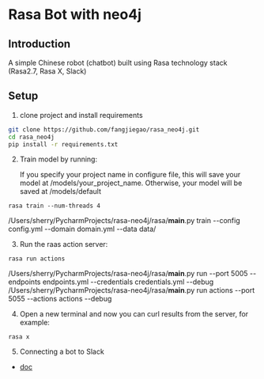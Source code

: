 # Rasa Bot with neo4j

## Introduction

A simple Chinese robot (chatbot) built using Rasa technology stack (Rasa2.7, Rasa X, Slack) 

## Setup


1. clone project and install requirements

```bash
git clone https://github.com/fangjiegao/rasa_neo4j.git
cd rasa_neo4j
pip install -r requirements.txt
```


2. Train model by running:

   If you specify your project name in configure file, this will save your model at /models/your_project_name. 
   Otherwise, your model will be saved at /models/default

```
rasa train --num-threads 4
```
/Users/sherry/PycharmProjects/rasa-neo4j/rasa/__main__.py train --config config.yml --domain domain.yml --data data/

3. Run the raas action server:

```
rasa run actions
```
/Users/sherry/PycharmProjects/rasa-neo4j/rasa/__main__.py run --port 5005 --endpoints endpoints.yml --credentials credentials.yml --debug
/Users/sherry/PycharmProjects/rasa-neo4j/rasa/__main__.py run actions --port 5055 --actions actions --debug


4. Open a new terminal and now you can curl results from the server, for example:

```
rasa x
```

5. Connecting a bot to Slack

- [doc](https://rasa.com/docs/rasa/connectors/slack )

